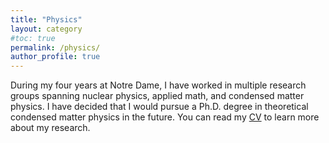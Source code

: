 ```yaml
---
title: "Physics"
layout: category
#toc: true
permalink: /physics/
author_profile: true
---
```

During my four years at Notre Dame, I have worked in multiple research groups spanning nuclear physics, applied math, and condensed matter physics. I have decided that I would pursue a Ph.D. degree in theoretical condensed matter physics in the future. You can read my [CV](/assets/LihaoYanCV.pdf) to learn more about my research.